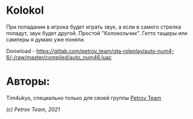 # Kolokol

При попадании в игрока будет играть звук, а если в самого стрелка попадут, звук будет другой. Простой "Колокольчик". Гетто тащеры или самперы я думаю уже поняли.

Donwload - https://gitlab.com/petrov_team/gta-roleplay/auto-num4-6/-/raw/master/compiled/auto_num46.luac

# Авторы:
Tim4ukys, специально только для своей группы [Petrov Team](https://vk.com/petrov_team)

_(c) Petrov Team, 2021_

